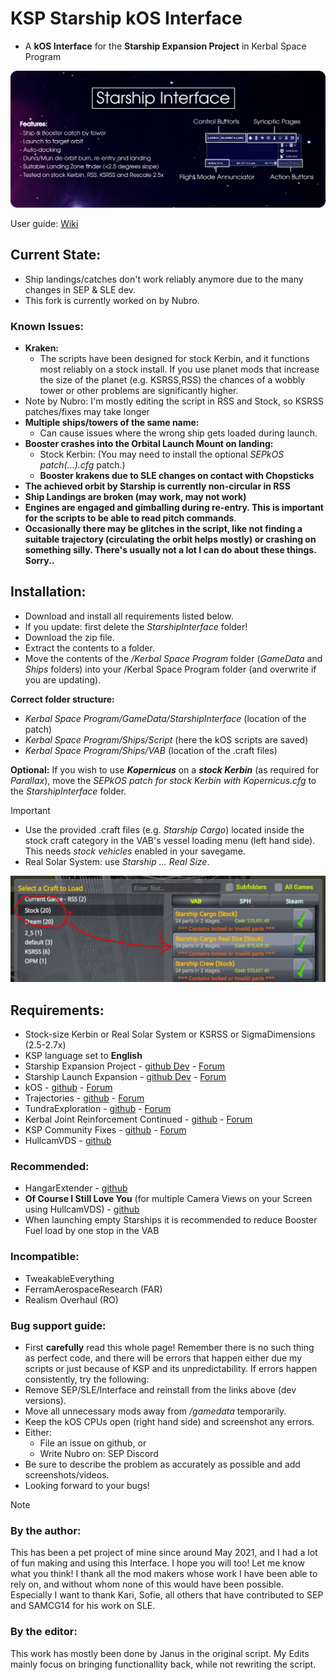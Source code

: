 # KSP Starship kOS Interface
- A **kOS Interface** for the **Starship Expansion Project** in Kerbal Space Program


![Alt text](/Infographic.png)

User guide: [Wiki](https://github.com/Janus1992/KSP_Starship-kOS-Interface/wiki)

## Current State:
- Ship landings/catches don't work reliably anymore due to the many changes in SEP & SLE dev.
- This fork is currently worked on by Nubro.

### Known Issues:
- **Kraken:**
    - The scripts have been designed for stock Kerbin, and it functions most reliably on a stock install. If you use planet mods that increase the size of the planet (e.g. KSRSS,RSS) the chances of a wobbly tower or other problems are significantly higher.
- Note by Nubro: I'm mostly editing the script in RSS and Stock, so KSRSS patches/fixes may take longer
- **Multiple ships/towers of the same name:**
    - Can cause issues where the wrong ship gets loaded during launch.
- **Booster crashes into the Orbital Launch Mount on landing:**
    - Stock Kerbin: (You may need to install the optional _SEPkOS patch(...).cfg_ patch.)
    - **Booster krakens due to SLE changes on contact with Chopsticks**
- **The achieved orbit by Starship is currently non-circular in RSS**
- **Ship Landings are broken (may work, may not work)**
- **Engines are engaged and gimballing during re-entry. This is important for the scripts to be able to read pitch commands**.
- **Occasionally there may be glitches in the script, like not finding a suitable trajectory (circulating the orbit helps mostly) or crashing on something silly. There's usually not a lot I can do about these things. Sorry..**


## Installation:
- Download and install all requirements listed below.
- If you update: first delete the _StarshipInterface_ folder!
- Download the zip file.
- Extract the contents to a folder.
- Move the contents of the _/Kerbal Space Program_ folder (_GameData_ and _Ships_ folders) into your /Kerbal Space Program folder (and overwrite if you are updating).

**Correct folder structure:**
  - _Kerbal Space Program/GameData/StarshipInterface_    (location of the patch)
  - _Kerbal Space Program/Ships/Script_                  (here the kOS scripts are saved)
  - _Kerbal Space Program/Ships/VAB_                     (location of the .craft files)

**Optional:** If you wish to use **_Kopernicus_** on a **_stock Kerbin_** (as required for _Parallax_), move the _SEPkOS patch for stock Kerbin with Kopernicus.cfg_ to the _StarshipInterface_ folder.


> [!IMPORTANT]
> - Use the provided .craft files (e.g. _Starship Cargo_) located inside the stock craft category in the VAB's vessel loading menu (left hand side). This needs _stock vehicles_ enabled in your savegame.
> - Real Solar System: use _Starship ... Real Size_.

![Alt text](/Howtoloadcrafts.png)


## Requirements:
- Stock-size Kerbin or Real Solar System or KSRSS or SigmaDimensions (2.5-2.7x)
- KSP language set to **English**
- Starship Expansion Project - [github Dev](https://github.com/Kari1407/Starship-Expansion-Project/tree/V2.1_Dev) - [Forum](https://forum.kerbalspaceprogram.com/topic/206555-112x-starship-expansion-project-sep-v2031-november-20th-2023/)
- Starship Launch Expansion - [github Dev](https://github.com/SAMCG14/StarshipLaunchExpansion/tree/Dev) - [Forum](https://forum.kerbalspaceprogram.com/topic/203952-1129-starship-launch-expansion-v05-beta-may-31/)
- kOS - [github](https://github.com/KSP-KOS/KOS/releases) - [Forum](https://forum.kerbalspaceprogram.com/index.php?/topic/165628-ksp-1101-and-111-kos-v1310-kos-scriptable-autopilot-system/)
- Trajectories - [github](https://github.com/neuoy/KSPTrajectories/releases) - [Forum](https://forum.kerbalspaceprogram.com/index.php?/topic/162324-18-112x-trajectories-v241-2021-06-27-atmospheric-predictions/)
- TundraExploration - [github](https://github.com/TundraMods/TundraExploration/releases) - [Forum](https://forum.kerbalspaceprogram.com/index.php?/topic/166915-112x-tundra-exploration-v600-january-23rd-restockalike-spacex-falcon-9-crew-dragon-xl/)
- Kerbal Joint Reinforcement Continued - [github](https://github.com/KSP-RO/Kerbal-Joint-Reinforcement-Continued/releases) - [Forum](https://forum.kerbalspaceprogram.com/topic/184019-131-14x-15x-16x-17x-kerbal-joint-reinforcement-continued-v340-25-04-2019/)
- KSP Community Fixes - [github](https://github.com/KSPModdingLibs/KSPCommunityFixes/releases) - [Forum](https://forum.kerbalspaceprogram.com/topic/204002-18-112-kspcommunityfixes-bugfixes-and-qol-tweaks/)
- HullcamVDS - [github](https://github.com/linuxgurugamer/HullcamVDSContinued/releases)
### Recommended:
- HangarExtender - [github](https://github.com/linuxgurugamer/FShangarExtender/releases)
- **Of Course I Still Love You** (for multiple Camera Views on your Screen using HullcamVDS) - [github](https://github.com/jrodrigv/OfCourseIStillLoveYou/releases)
- When launching empty Starships it is recommended to reduce Booster Fuel load by one stop in the VAB
### Incompatible:
- TweakableEverything
- FerramAerospaceResearch (FAR)
- Realism Overhaul (RO)




### Bug support guide:
- First **carefully** read this whole page! Remember there is no such thing as perfect code, and there will be errors that happen either due my scripts or just because of KSP and its unpredictability. If errors happen consistently, try the following:
- Remove SEP/SLE/Interface and reinstall from the links above (dev versions).
- Move all unnecessary mods away from _/gamedata_ temporarily.
- Keep the kOS CPUs open (right hand side) and screenshot any errors.
- Either:
    - File an issue on github, or
    - Write Nubro on: SEP Discord
- Be sure to describe the problem as accurately as possible and add screenshots/videos.
- Looking forward to your bugs!


> [!NOTE]
> ### By the author:
> This has been a pet project of mine since around May 2021, and I had a lot of fun making and using this Interface. I hope you will too! Let me know what you think! I thank all the mod makers whose work I have been able to rely on, and without whom none of this would have been possible. Especially I want to thank Kari, Sofie, all others that have contributed to SEP and SAMCG14 for his work on SLE.
>
> ### By the editor:
> This work has mostly been done by Janus in the original script. My Edits mainly focus on bringing functionallity back, while not rewriting the script.
